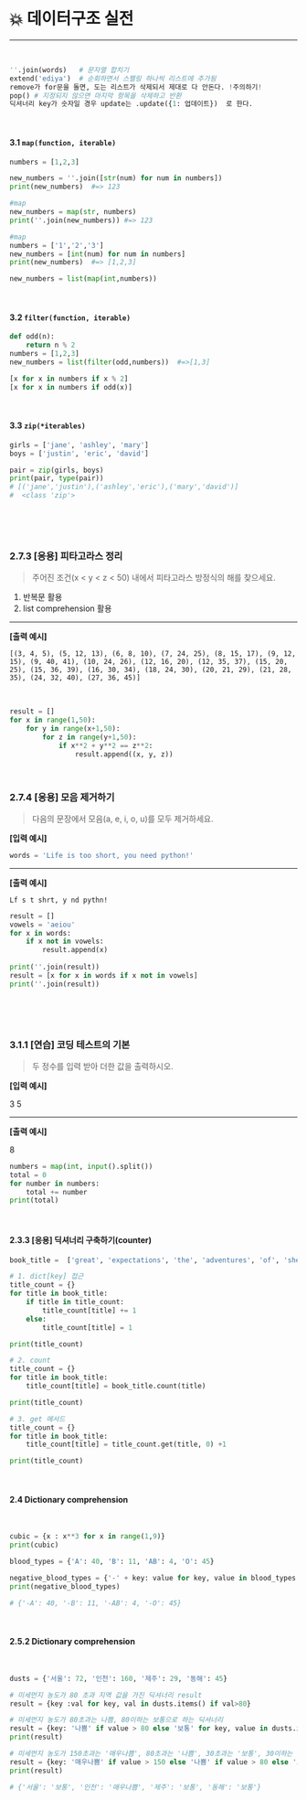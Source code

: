 # :boom: 데이터구조 실전

---

​									

```python
''.join(words)   # 문자열 합치기
extend('ediya')  # 순회하면서 스펠링 하나씩 리스트에 추가됨
remove가 for문을 돌면, 도는 리스트가 삭제되서 제대로 다 안돈다. !주의하기!
pop() # 지정되지 않으면 마지막 항목을 삭제하고 반환
딕셔너리 key가 숫자일 경우 update는 .update({1: 업데이트})  로 한다.
```

 								

​									



#### 3.1 `map(function, iterable)`

```python
numbers = [1,2,3]

new_numbers = ''.join([str(num) for num in numbers])
print(new_numbers)  #=> 123

#map
new_numbers = map(str, numbers)
print(''.join(new_numbers)) #=> 123

#map
numbers = ['1','2','3']
new_numbers = [int(num) for num in numbers]
print(new_numbers)  #=> [1,2,3]

new_numbers = list(map(int,numbers))
```

​				

#### 3.2 `filter(function, iterable)`

```python
def odd(n):
    return n % 2
numbers = [1,2,3]
new_numbers = list(filter(odd,numbers))  #=>[1,3]

[x for x in numbers if x % 2]
[x for x in numbers if odd(x)]
```

​					

#### 3.3 `zip(*iterables)`

```python
girls = ['jane', 'ashley', 'mary']
boys = ['justin', 'eric', 'david']

pair = zip(girls, boys)
print(pair, type(pair))
# [('jane','justin'),('ashley','eric'),('mary','david')]
#  <class 'zip'>
```

​							

​						

### 2.7.3 [응용] 피타고라스 정리

> 주어진 조건(x < y < z < 50) 내에서 피타고라스 방정식의 해를 찾으세요.

1. 반복문 활용
2. list comprehension 활용

------

**[출력 예시]**

```
[(3, 4, 5), (5, 12, 13), (6, 8, 10), (7, 24, 25), (8, 15, 17), (9, 12, 15), (9, 40, 41), (10, 24, 26), (12, 16, 20), (12, 35, 37), (15, 20, 25), (15, 36, 39), (16, 30, 34), (18, 24, 30), (20, 21, 29), (21, 28, 35), (24, 32, 40), (27, 36, 45)]
```

​					

```python
result = []
for x in range(1,50):
    for y in range(x+1,50):
        for z in range(y+1,50):
            if x**2 + y**2 == z**2:
                result.append((x, y, z))
```

​							

### 2.7.4 [응용] 모음 제거하기

> 다음의 문장에서 모음(a, e, i, o, u)를 모두 제거하세요.

**[입력 예시]**

```python
words = 'Life is too short, you need python!'
```

------

**[출력 예시]**

```
Lf s t shrt, y nd pythn!
```

```python
result = []
vowels = 'aeiou'
for x in words:
    if x not in vowels:
        result.append(x)
        
print(''.join(result))
result = [x for x in words if x not in vowels]
print(''.join(result))
```

​							

​										

### 3.1.1 [연습] 코딩 테스트의 기본

> 두 정수를 입력 받아 더한 값을 출력하시오.

**[입력 예시]**

3 5

------

**[출력 예시]**

8

```python
numbers = map(int, input().split())
total = 0 
for number in numbers:
    total += number
print(total)
```

​						

#### 2.3.3 [응용] 딕셔너리 구축하기(counter)

```python
book_title =  ['great', 'expectations', 'the', 'adventures', 'of', 'sherlock', 'holmes', 'the', 'great', 'gasby', 'hamlet', 'adventures', 'of', 'huckleberry', 'fin']

# 1. dict[key] 접근
title_count = {}
for title in book_title:
    if title in title_count:
        title_count[title] += 1
    else:
        title_count[title] = 1

print(title_count) 

# 2. count
title_count = {}
for title in book_title:
    title_count[title] = book_title.count(title)

print(title_count)

# 3. get 메서드
title_count = {}
for title in book_title:
    title_count[title] = title_count.get(title, 0) +1

print(title_count)
```

​						

#### 2.4 Dictionary comprehension						

​				

```python
cubic = {x : x**3 for x in range(1,9)}
print(cubic)
```

```python
blood_types = {'A': 40, 'B': 11, 'AB': 4, 'O': 45}

negative_blood_types = {'-' + key: value for key, value in blood_types.items()}
print(negative_blood_types)

# {'-A': 40, '-B': 11, '-AB': 4, '-O': 45}
```

​							

#### 2.5.2 Dictionary comprehension

​					

```python
dusts = {'서울': 72, '인천': 160, '제주': 29, '동해': 45}

# 미세먼지 농도가 80 초과 지역 값을 가진 딕셔너리 result
result = {key :val for key, val in dusts.items() if val>80}

# 미세먼지 농도가 80초과는 나쁨, 80이하는 보통으로 하는 딕셔너리
result = {key: '나쁨' if value > 80 else '보통' for key, value in dusts.items() }
print(result)

# 미세먼지 농도가 150초과는 '매우나쁨', 80초과는 '나쁨', 30초과는 '보통', 30이하는 '좋음'
result = {key: '매우나쁨' if value > 150 else '나쁨' if value > 80 else '보통' for key, value in dusts.items() }
print(result)

# {'서울': '보통', '인천': '매우나쁨', '제주': '보통', '동해': '보통'}
```

